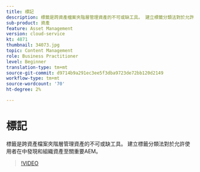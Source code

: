 ```yaml
---
title: 標記
description: 標籤是跨資產檔案夾階層管理資產的不可或缺工具。 建立標籤分類法對於允許使用者在中發現和組織資產至關重要AEM。
sub-product: 資產
feature: Asset Management
version: cloud-service
kt: 4871
thumbnail: 34073.jpg
topic: Content Management
role: Business Practitioner
level: Beginner
translation-type: tm+mt
source-git-commit: d9714b9a291ec3ee5f3dba9723de72bb120d2149
workflow-type: tm+mt
source-wordcount: '70'
ht-degree: 2%

---
```



# 標記

標籤是跨資產檔案夾階層管理資產的不可或缺工具。 建立標籤分類法對於允許使用者在中發現和組織資產至關重要AEM。

>[!VIDEO](https://video.tv.adobe.com/v/34073/?quality=12&learn=on&hidetitle=true)
